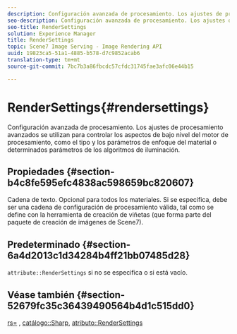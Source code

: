 ```yaml
---
description: Configuración avanzada de procesamiento. Los ajustes de procesamiento avanzados se utilizan para controlar los aspectos de bajo nivel del motor de procesamiento, como el tipo y los parámetros de enfoque del material o determinados parámetros de los algoritmos de iluminación.
seo-description: Configuración avanzada de procesamiento. Los ajustes de procesamiento avanzados se utilizan para controlar los aspectos de bajo nivel del motor de procesamiento, como el tipo y los parámetros de enfoque del material o determinados parámetros de los algoritmos de iluminación.
seo-title: RenderSettings
solution: Experience Manager
title: RenderSettings
topic: Scene7 Image Serving - Image Rendering API
uuid: 19823ca5-51a1-4885-b578-d7c9852acab6
translation-type: tm+mt
source-git-commit: 7bc7b3a86fbcdc57cfdc31745fae3afc06e44b15

---
```



# RenderSettings{#rendersettings}

Configuración avanzada de procesamiento. Los ajustes de procesamiento avanzados se utilizan para controlar los aspectos de bajo nivel del motor de procesamiento, como el tipo y los parámetros de enfoque del material o determinados parámetros de los algoritmos de iluminación.

## Propiedades {#section-b4c8fe595efc4838ac598659bc820607}

Cadena de texto. Opcional para todos los materiales. Si se especifica, debe ser una cadena de configuración de procesamiento válida, tal como se define con la herramienta de creación de viñetas (que forma parte del paquete de creación de imágenes de Scene7).

## Predeterminado {#section-6a4d2013c1d34284b4ff21bb07485d28}

`attribute::RenderSettings` si no se especifica o si está vacío.

## Véase también {#section-52679fc35c36439490564b4d1c515dd0}

[rs=](../../../../../ir-api/http-protocol/image-rendering-api-ref/c-ir-http-protocol-ref/c-ir-http-protocol-command-reference/r-ir-rs.md#reference-d20cefaaa6cd4f449d1591c87959b4cf) , [catálogo::Sharp](../../../../../ir-api/material-cat/image-rendering-api-ref/c-ir-material-catalog/c-ir-material-data-reference/r-ir-sharp-dataref.md#reference-f79a14bd52474dfd8495115d398a30d0), [atributo::RenderSettings](../../../../../ir-api/material-cat/image-rendering-api-ref/c-ir-material-catalog/c-ir-attributes-reference/r-ir-rendersettings.md#reference-f3ae5e18095d40b2a8edef957dd82fbd)
